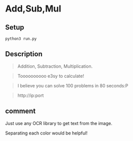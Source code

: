 
# Add,Sub,Mul

## Setup
```
python3 run.py
```

## Description

> Addition, Subtraction, Multiplication.

> Toooooooooo e3sy to calculate!

> I believe you can solve 100 problems in 80 seconds:P

> http://ip:port

## comment

Just use any OCR library to get text from the image.

Separating each color would be helpful!
